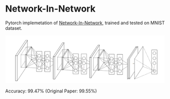 # Network-In-Network
Pytorch implemetation of <a href="https://arxiv.org/abs/1312.4400">Network-In-Network</a>, trained and tested on MNIST dataset.

<img src="./img/network.png">

Accuracy: 99.47% (Original Paper: 99.55%)
